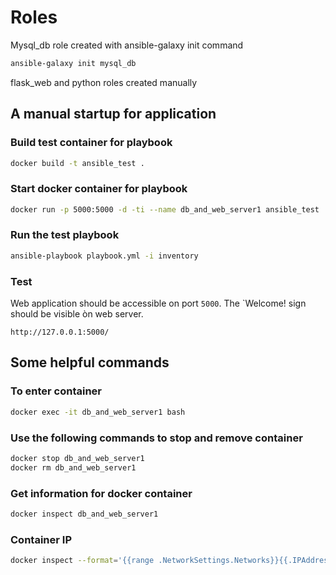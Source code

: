 # Roles

Mysql_db role created with ansible-galaxy init command

```bash
ansible-galaxy init mysql_db 
```

flask_web and python roles created manually

## A manual startup for application

### Build test container for playbook

```bash
docker build -t ansible_test .
```

### Start docker container for playbook

```bash
docker run -p 5000:5000 -d -ti --name db_and_web_server1 ansible_test
```

### Run the test playbook

```bash
ansible-playbook playbook.yml -i inventory
```

### Test 

Web application should be accessible on port `5000`. The `Welcome! sign should be visible òn web server.

`http://127.0.0.1:5000/`

## Some helpful commands

### To enter container

```bash
docker exec -it db_and_web_server1 bash 
```

### Use the following commands to stop and remove container

```bash
docker stop db_and_web_server1
docker rm db_and_web_server1 
```

### Get information for docker container

```bash
docker inspect db_and_web_server1
```

### Container IP

```bash
docker inspect --format='{{range .NetworkSettings.Networks}}{{.IPAddress}}{{end}}' db_and_web_server1
```
